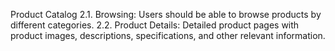 Product Catalog
2.1. Browsing: Users should be able to browse products by different categories.
2.2. Product Details: Detailed product pages with product images, descriptions, specifications, and other relevant information.
